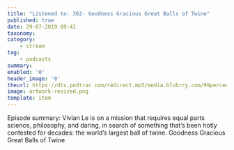 ```yaml
---
title: "Listened to: 362- Goodness Gracious Great Balls of Twine"
published: true
date: 29-07-2019 09:41
taxonomy:
category:
	- stream
tag:
	- podcasts
summary:
enabled: '0'
header_image: '0'
theurl: https://dts.podtrac.com/redirect.mp3/media.blubrry.com/99percentinvisible/dovetail.prxu.org/96/2acfc257-601d-4a4a-93f4-10fc5a881ed0/362_Goodness_Gracious_Great_Balls_of_Twine_pt_01_correct.mp3
image: artwork-resized.png
template: item
---
```

 
Episode summary: Vivian Le is on a mission that requires equal parts science, philosophy, and daring, in search of something that’s been hotly contested for decades: the world’s largest ball of twine. Goodness Gracious Great Balls of Twine
